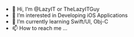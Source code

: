 - 👋 Hi, I’m @LazyIT or TheLazyITGuy
- 👀 I’m interested in Developing iOS Applications
- 🌱 I’m currently learning Swift/UI, Obj-C
- 📫 How to reach me ...

<!---
LazyIT/LazyIT is a ✨ special ✨ repository because its `README.md` (this file) appears on your GitHub profile.
You can click the Preview link to take a look at your changes.
--->
